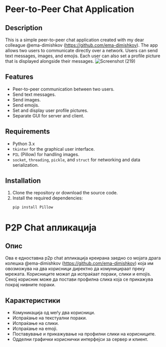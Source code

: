 # Peer-to-Peer Chat Application

## Description
This is a simple peer-to-peer chat application created with my dear colleague @ema-dimishkov (https://github.com/ema-dimishkov).
The app allows two users to communicate directly over a network. 
Users can send text messages, images, and emojis. 
Each user can also set a profile picture that is displayed alongside their messages.
![Screenshot (219)](https://github.com/user-attachments/assets/dfefade5-5685-4819-8211-8afb4976c5ee)

## Features
- Peer-to-peer communication between two users.
- Send text messages.
- Send images.
- Send emojis.
- Set and display user profile pictures.
- Separate GUI for server and client.

## Requirements
- Python 3.x
- `tkinter` for the graphical user interface.
- `PIL` (Pillow) for handling images.
- `socket`, `threading`, `pickle`, and `struct` for networking and data serialization.

## Installation
1. Clone the repository or download the source code.
2. Install the required dependencies:
   ```bash
   pip install Pillow
# P2P Chat апликација

## Опис
Ова е едноставна p2p chat апликација креирана заедно со мојата драга колешка @ema-dimishkov (https://github.com/ema-dimishkov) 
која им овозможува на два корисници директно да комуницираат преку мрежата. 
Корисниците можат да испраќаат пораки, слики и emojis. Секој корисник може да постави профилна слика која се прикажува покрај нивните пораки.

## Карактеристики
- Комуникација од меѓу два корисници.
- Испраќање на текстуални пораки.
- Испраќање на слики.
- Испраќање на emoji.
- Поставување и прикажување на профилни слики на корисниците.
- Одделни графички кориснички интерфејси за сервер и клиент.




